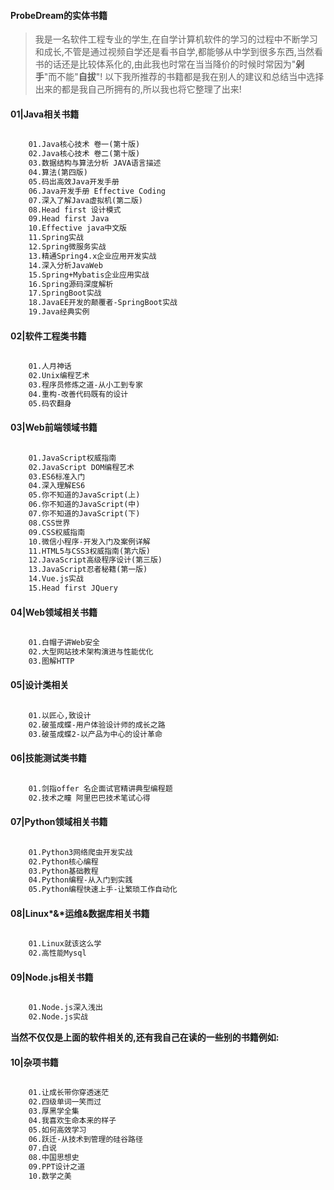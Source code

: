 #### ProbeDream的实体书籍

>  我是一名软件工程专业的学生,在自学计算机软件的学习的过程中不断学习和成长,不管是通过视频自学还是看书自学,都能够从中学到很多东西,当然看书的话还是比较体系化的,由此我也时常在当当降价的时候时常因为"**剁手**"而不能"**自拔**"! 以下我所推荐的书籍都是我在别人的建议和总结当中选择出来的都是我自己所拥有的,所以我也将它整理了出来!

#### 01|Java相关书籍

```txt

    01.Java核心技术 卷一(第十版)
    02.Java核心技术 卷二(第十版)
    03.数据结构与算法分析 JAVA语言描述
    04.算法(第四版)
    05.码出高效Java开发手册
    06.Java开发手册 Effective Coding
    07.深入了解Java虚拟机(第二版)
    08.Head first 设计模式
    09.Head first Java
    10.Effective java中文版
    11.Spring实战
    12.Spring微服务实战
    13.精通Spring4.x企业应用开发实战
    14.深入分析JavaWeb
    15.Spring+Mybatis企业应用实战
    16.Spring源码深度解析
    17.SpringBoot实战
    18.JavaEE开发的颠覆者-SpringBoot实战
    19.Java经典实例
```

#### 02|软件工程类书籍

```txt

    01.人月神话
    02.Unix编程艺术
    03.程序员修炼之道-从小工到专家
    04.重构-改善代码既有的设计
    05.码农翻身

```

#### 03|Web前端领域书籍

```txt

    01.JavaScript权威指南
    02.JavaScript DOM编程艺术
    03.ES6标准入门
    04.深入理解ES6
    05.你不知道的JavaScript(上)
    06.你不知道的JavaScript(中)
    07.你不知道的JavaScript(下)
    08.CSS世界
    09.CSS权威指南
    10.微信小程序-开发入门及案例详解
    11.HTML5与CSS3权威指南(第六版)
    12.JavaScript高级程序设计(第三版)
    13.JavaScript忍者秘籍(第一版)
    14.Vue.js实战
    15.Head first JQuery
```

#### 04|Web领域相关书籍

```txt

    01.白帽子讲Web安全
    02.大型网站技术架构演进与性能优化
    03.图解HTTP
```

#### 05|设计类相关

```txt

    01.以匠心,致设计
    02.破茧成蝶-用户体验设计师的成长之路
    03.破茧成蝶2-以产品为中心的设计革命
```

#### 06|技能测试类书籍

```txt

    01.剑指offer 名企面试官精讲典型编程题
    02.技术之瞳 阿里巴巴技术笔试心得
```

#### 07|Python领域相关书籍

```txt

    01.Python3网络爬虫开发实战
    02.Python核心编程
    03.Python基础教程
    04.Python编程-从入门到实践
    05.Python编程快速上手-让繁琐工作自动化
```

#### 08|Linux*&*运维&数据库相关书籍

```txt

    01.Linux就该这么学
    02.高性能Mysql
```

#### 09|Node.js相关书籍

```txt

    01.Node.js深入浅出
    02.Node.js实战
```

**当然不仅仅是上面的软件相关的,还有我自己在读的一些别的书籍例如:**

#### 10|杂项书籍

```txt

    01.让成长带你穿透迷茫
    02.四级单词一笑而过
    03.厚黑学全集
    04.我喜欢生命本来的样子
    05.如何高效学习
    06.跃迁-从技术到管理的硅谷路径
    07.白说
    08.中国思想史
    09.PPT设计之道
    10.数学之美
```